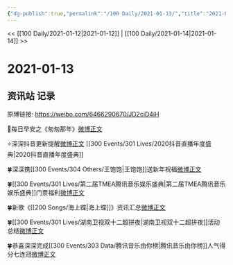 ```yaml
---
{"dg-publish":true,"permalink":"/100 Daily/2021-01-13/","title":"2021-01-13","created":"2023-04-08T20:52:48.698+08:00","updated":"2023-04-08T20:54:32.383+08:00"}
---
```



<< [[100 Daily/2021-01-12\|2021-01-12]] | [[100 Daily/2021-01-14\|2021-01-14]] >>

# 2021-01-13

## 资讯站 记录

原博链接: https://weibo.com/6466290670/JD2ciD4iH

🌄每日早安之《匆匆那年》[微博正文](https://m.weibo.cn/6466290670/4592816405877522)

⭐深深抖音更新提醒[微博正文](https://m.weibo.cn/6466290670/4592915127207561) [[300 Events/301 Lives/2020抖音直播年度盛典\|2020抖音直播年度盛典]]

🍀深深携[[300 Events/304 Others/王饱饱\|王饱饱]]送新年祝福[微博正文](https://m.weibo.cn/6466290670/4592877767756342)

🍀[[300 Events/301 Lives/第二届TMEA腾讯音乐娱乐盛典\|第二届TMEA腾讯音乐娱乐盛典]]门票福利[微博正文](https://m.weibo.cn/6466290670/4592856193040899)

🍀新歌《[[200 Songs/海上蝶\|海上蝶]]》资讯汇总[微博正文](https://m.weibo.cn/6466290670/4592954364401531)

🍀[[300 Events/301 Lives/湖南卫视双十二超拼夜\|湖南卫视双十二超拼夜]]活动总结[微博正文](https://m.weibo.cn/6466290670/4592938942468348)

🍀恭喜深深完成[[300 Events/303 Data/腾讯音乐由你榜\|腾讯音乐由你榜]]人气得分七连冠[微博正文](https://m.weibo.cn/6466290670/4593021947743620)
